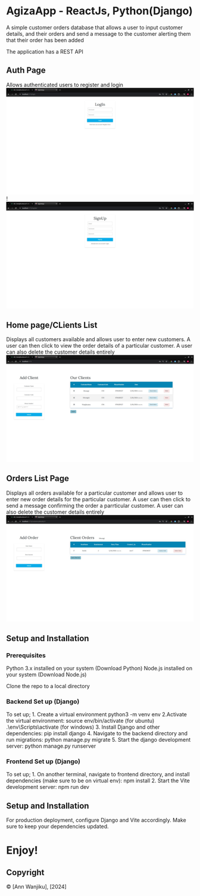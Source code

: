 # AgizaApp - ReactJs, Python(Django)
A simple customer orders database that allows a user to input customer details, and their orders and send a message to the customer alerting them that their order has been added

The application has a REST API

## Auth Page
Allows authenticated users to register and login
![image](/frontend/src/assets/login.jpeg)
!![image](/frontend/src/assets/signup.jpeg)


## Home page/CLients List
Displays all customers available and allows user to enter new customers. 
A user can then click to view the order details of a particular customer. 
A user can also delete the customer details entirely
![image](/frontend/src/assets/client.jpeg)

## Orders List Page
Displays all orders available for a particular customer and allows user to enter new order details for the particular customer. 
A user can then click to send a message confirming the order a parrticular customer. 
A user can also delete the customer details entirely
![image](/frontend/src/assets/order.jpeg)

## Setup and Installation

### Prerequisites
Python 3.x installed on your system (Download Python)
Node.js installed on your system (Download Node.js)

Clone the repo to a local directory

### Backend Set up (Django)
To set up;
    1. Create a virtual environment 
    python3 -m venv env
    2.Activate the virtual environment:
    source env/bin/activate  (for ubuntu)
    .\env\Scripts\activate  (for windows)
    3. Install Django and other dependencies:
    pip install django
    4. Navigate to the backend directory and run migrations: 
    python manage.py migrate
    5. Start the django development server:
    python manage.py runserver

### Frontend Set up (Django)
To set up;
    1. On another terminal, navigate to frontend directory, and install dependencies (make sure to be on virtual env):
    npm install
    2. Start the Vite development server:
    npm run dev

## Setup and Installation
For production deployment, configure Django and Vite accordingly.
Make sure to keep your dependencies updated.

# Enjoy!

## Copyright

© [Ann Wanjiku], [2024]





